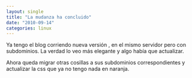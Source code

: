 ```yaml
---
layout: single
title: "La mudanza ha concluido"
date: "2010-09-14"
categories: linux
---
```


Ya tengo el blog corriendo nueva versión , en el mismo servidor pero con subdominios. La verdad lo veo más elegante y algo había que actualizar.

Ahora queda migrar otras cosillas a sus subdominios correspondientes y  actualizar la css que ya no tengo nada en naranja.
